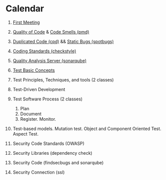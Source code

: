 Calendar
====

1. [First Meeting](class/first-meeting.md)

2. [Quality of Code](class/quality-of-code.md) & [Code Smells (pmd)](class/code-smells.md)

3. [Duplicated Code (cpd)](class/duplicated-code.md) && [Static Bugs (spotbugs)](class/static-bugs.md)

4. [Coding Standards (checkstyle)](class/coding-standards.md)

5. [Quality Analysis Server (sonarqube)](class/quality-analysis-server.md)

6. [Test Basic Concepts](class/test-overview.md)

7. Test Principles, Techniques, and tools (2 classes)

8. Test-Driven Development

9. Test Software Process (2 classes)
    1. Plan
    2. Document
    3. Register. Monitor.

10. Test-based models. Mutation test. Object and Component Oriented Test. Aspect Test.

11. Security Code Standards (OWASP)

12. Security Libraries (dependency check)

13. Security Code (findsecbugs and sonarqube)

14. Security Connection (ssl)
